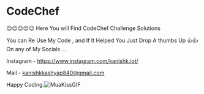 # CodeChef
😉😉😉😉😉
Here You will Find CodeChef Challenge Solutions


You can Re Use My Code , and If It Helped You Just  Drop A thumbs Up 👍👍
On any of My Socials ...


Instagram - https://www.instagram.com/kanishk.iot/

Mail - kanishkkashyap840@gmail.com


Happy Coding.![MuaKissGIF](https://user-images.githubusercontent.com/34246727/142734629-c0e3dc33-9591-42fc-bcbd-a3633497326f.gif)

